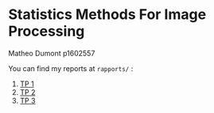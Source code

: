 # Statistics Methods For Image Processing

Matheo Dumont p1602557
  
  
You can find my reports at `rapports/` :
1. [TP 1](rapports/rapport_tp1.pdf)
2. [TP 2](rapports/rapport_tp2.pdf)
3. [TP 3](rapports/rapport_tp3.pdf)
